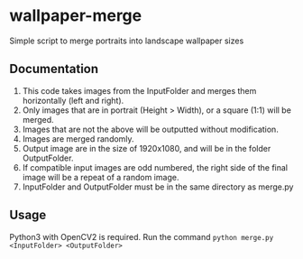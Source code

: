 # wallpaper-merge
Simple script to merge portraits into landscape wallpaper sizes

## Documentation
1. This code takes images from the InputFolder and merges them horizontally (left and right).
2. Only images that are in portrait (Height > Width), or a square (1:1) will be merged.
3. Images that are not the above will be outputted without modification.
4. Images are merged randomly.
5. Output image are in the size of 1920x1080, and will be in the folder OutputFolder.
6. If compatible input images are odd numbered, the right side of the final image will be a repeat of a random image.
7. InputFolder and OutputFolder must be in the same directory as merge.py

## Usage
Python3 with OpenCV2 is required.
Run the command `python merge.py <InputFolder> <OutputFolder>`
